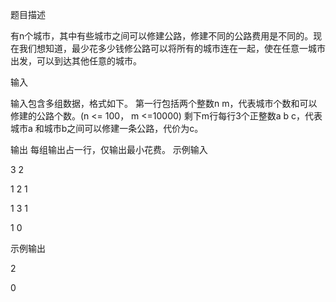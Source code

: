 题目描述
 
 有n个城市，其中有些城市之间可以修建公路，修建不同的公路费用是不同的。现在我们想知道，最少花多少钱修公路可以将所有的城市连在一起，使在任意一城市出发，可以到达其他任意的城市。
 
输入
 
输入包含多组数据，格式如下。
第一行包括两个整数n m，代表城市个数和可以修建的公路个数。(n <= 100， m <=10000)
剩下m行每行3个正整数a b c，代表城市a 和城市b之间可以修建一条公路，代价为c。
 
输出
 每组输出占一行，仅输出最小花费。
示例输入

3 2

1 2 1

1 3 1

1 0

示例输出

2

0
